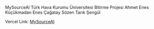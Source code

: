 MySourceAI
Türk Hava Kurumu Üniversitesi Bitirme Projesi
Ahmet Enes Küçükmadan
Enes Çağatay Sözen
Tarık Şengül

Vercel Link: [MySourceAI
](https://mysourceai.vercel.app/)
